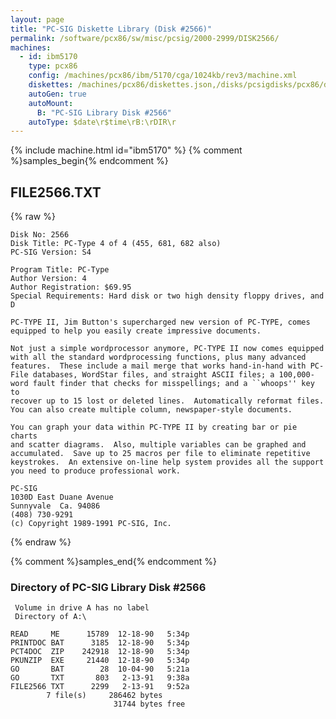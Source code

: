 ```yaml
---
layout: page
title: "PC-SIG Diskette Library (Disk #2566)"
permalink: /software/pcx86/sw/misc/pcsig/2000-2999/DISK2566/
machines:
  - id: ibm5170
    type: pcx86
    config: /machines/pcx86/ibm/5170/cga/1024kb/rev3/machine.xml
    diskettes: /machines/pcx86/diskettes.json,/disks/pcsigdisks/pcx86/diskettes.json
    autoGen: true
    autoMount:
      B: "PC-SIG Library Disk #2566"
    autoType: $date\r$time\rB:\rDIR\r
---
```


{% include machine.html id="ibm5170" %}
{% comment %}samples_begin{% endcomment %}

## FILE2566.TXT

{% raw %}
```
Disk No: 2566                                                           
Disk Title: PC-Type 4 of 4 (455, 681, 682 also)                         
PC-SIG Version: S4                                                      
                                                                        
Program Title: PC-Type                                                  
Author Version: 4                                                       
Author Registration: $69.95                                             
Special Requirements: Hard disk or two high density floppy drives, and D
                                                                        
PC-TYPE II, Jim Button's supercharged new version of PC-TYPE, comes     
equipped to help you easily create impressive documents.                
                                                                        
Not just a simple wordprocessor anymore, PC-TYPE II now comes equipped  
with all the standard wordprocessing functions, plus many advanced      
features.  These include a mail merge that works hand-in-hand with PC-  
File databases, WordStar files, and straight ASCII files; a 100,000-    
word fault finder that checks for misspellings; and a ``whoops'' key to 
recover up to 15 lost or deleted lines.  Automatically reformat files.  
You can also create multiple column, newspaper-style documents.         
                                                                        
You can graph your data within PC-TYPE II by creating bar or pie charts 
and scatter diagrams.  Also, multiple variables can be graphed and      
accumulated.  Save up to 25 macros per file to eliminate repetitive     
keystrokes.  An extensive on-line help system provides all the support  
you need to produce professional work.                                  
                                                                        
PC-SIG                                                                  
1030D East Duane Avenue                                                 
Sunnyvale  Ca. 94086                                                    
(408) 730-9291                                                          
(c) Copyright 1989-1991 PC-SIG, Inc.                                         
```
{% endraw %}

{% comment %}samples_end{% endcomment %}

### Directory of PC-SIG Library Disk #2566

     Volume in drive A has no label
     Directory of A:\

    READ     ME      15789  12-18-90   5:34p
    PRINTDOC BAT      3185  12-18-90   5:34p
    PCT4DOC  ZIP    242918  12-18-90   5:34p
    PKUNZIP  EXE     21440  12-18-90   5:34p
    GO       BAT        28  10-04-90   5:21a
    GO       TXT       803   2-13-91   9:38a
    FILE2566 TXT      2299   2-13-91   9:52a
            7 file(s)     286462 bytes
                           31744 bytes free
